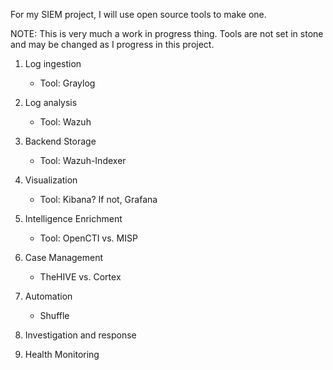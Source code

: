 For my SIEM project, I will use open source tools to make one.

NOTE: This is very much a work in progress thing. Tools are not set in stone and may be changed as I progress in this project.


1. Log ingestion
   - Tool: Graylog
2. Log analysis
   - Tool: Wazuh
3. Backend Storage
   - Tool: Wazuh-Indexer
4. Visualization
   - Tool: Kibana? If not, Grafana
5. Intelligence Enrichment
   - Tool: OpenCTI vs. MISP
6. Case Management
   - TheHIVE vs. Cortex
7. Automation
   - Shuffle
8. Investigation and response

9. Health Monitoring
